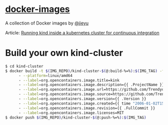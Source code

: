 # [docker-images](https://github.com/jieyu/docker-images)

A collection of Docker images by [@jieyu](https://github.com/jieyu)

Article: [Running kind inside a kubernetes cluster for continuous integration](https://d2iq.com/blog/running-kind-inside-a-kubernetes-cluster-for-continuous-integration)

# Build your own kind-cluster

```bash
$ cd kind-cluster
$ docker build -t $(IMG_REPO)/kind-cluster-$(@:build-%=%):$(IMG_TAG) -f Dockerfile.$(@:build-%=%) .    
      - --platform=linux/amd64
      - --label=org.opencontainers.image.title=kink
      - --label=org.opencontainers.image.description={{ .ProjectName }}
      - --label=org.opencontainers.image.url=https://github.com/Trendyol/kink
      - --label=org.opencontainers.image.source=https://github.com/Trendyol/kink
      - --label=org.opencontainers.image.version={{ .Version }}
      - --label=org.opencontainers.image.created={{ time "2006-01-02T15:04:05Z07:00" }}
      - --label=org.opencontainers.image.revision={{ .FullCommit }}
      - --label=org.opencontainers.image.licenses=MIT
$ docker push $(IMG_REPO)/kind-cluster-$(@:push-%=%):$(IMG_TAG)
```